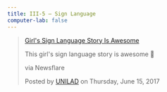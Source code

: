 ```yaml
---
title: III-5 — Sign Language
computer-lab: false
---
```



<div class="fb-video" data-href="https://www.facebook.com/uniladmag/videos/2812481768774864/" data-width="500" data-show-text="false"><blockquote cite="https://www.facebook.com/uniladmag/videos/2812481768774864/" class="fb-xfbml-parse-ignore"><a href="https://www.facebook.com/uniladmag/videos/2812481768774864/">Girl&#039;s Sign Language Story Is Awesome</a><p>This girl&#039;s sign language story is awesome 🙌

via Newsflare</p>Posted by <a href="https://www.facebook.com/uniladmag/">UNILAD</a> on Thursday, June 15, 2017</blockquote></div>
